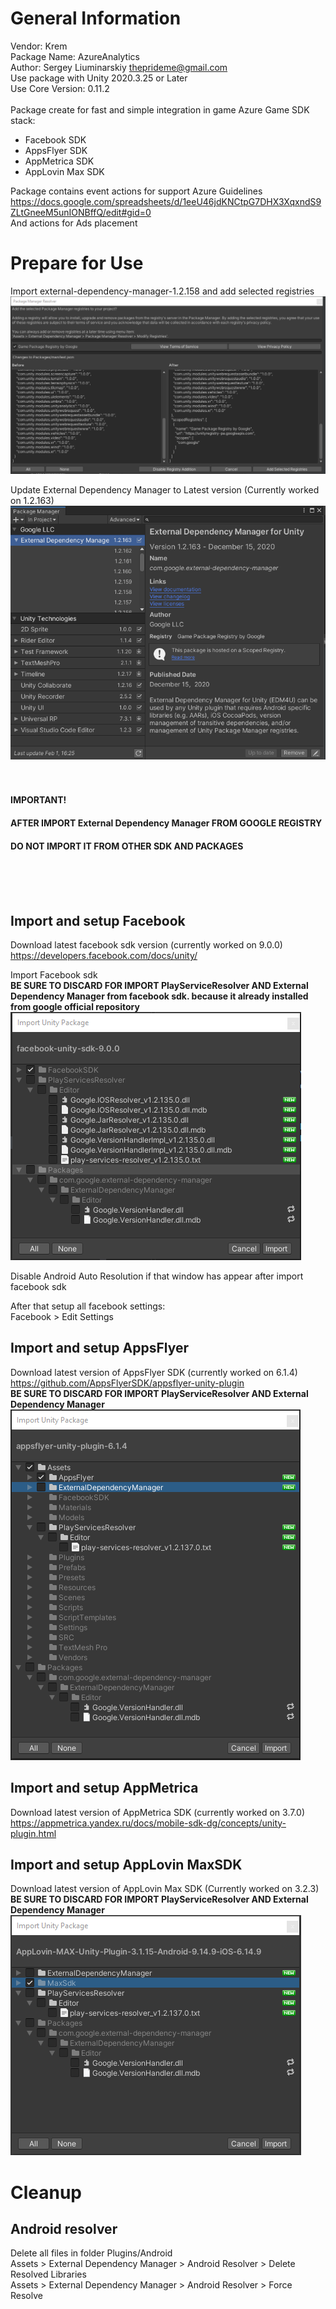﻿# General Information
Vendor: Krem
<br>
Package Name: AzureAnalytics
<br>
Author: Sergey Liuminarskiy <theprideme@gmail.com>
<br>
Use package with Unity 2020.3.25 or Later
<br>
Use Core Version: 0.11.2
<br><br>
Package create for fast and simple integration in game Azure Game SDK stack:<br>
- Facebook SDK
- AppsFlyer SDK
- AppMetrica SDK
- AppLovin Max SDK

Package contains event actions for support Azure Guidelines
<br>
https://docs.google.com/spreadsheets/d/1eeU46jdKNCtpG7DHX3XqxndS9ZLtGneeM5unIONBffQ/edit#gid=0
<br>
And actions for Ads placement


# Prepare for Use
Import external-dependency-manager-1.2.158
and add selected registries
<br>
![Add Google to Unity package manager](./PrepareForUse_1.png)

Update External Dependency Manager to Latest version (Currently worked on 1.2.163)
<br>
![Update External Dependency Manager](./PrepareForUse_2.png)
<br>
<br>
<br>

#### IMPORTANT!
#### AFTER IMPORT External Dependency Manager FROM GOOGLE REGISTRY
#### DO NOT IMPORT IT FROM OTHER SDK AND PACKAGES
<br>
<br>
<br>

## Import and setup Facebook

Download latest facebook sdk version (currently worked on 9.0.0)
<br>
https://developers.facebook.com/docs/unity/

Import Facebook sdk
<br>
**BE SURE TO DISCARD FOR IMPORT PlayServiceResolver AND External Dependency Manager
from facebook sdk. because it already installed from google official repository**
<br>
![Do not import](./ImportFacebook_1.png)

Disable Android Auto Resolution if that window has appear after import facebook sdk

After that setup all facebook settings:<br>
Facebook > Edit Settings

## Import and setup AppsFlyer

Download latest version of AppsFlyer SDK (currently worked on 6.1.4)<br>
https://github.com/AppsFlyerSDK/appsflyer-unity-plugin
<br>
**BE SURE TO DISCARD FOR IMPORT PlayServiceResolver AND External Dependency Manager**
<br>
![Do not import](./ImportAppsFlyer_1.png)

## Import and setup AppMetrica
Download latest version of AppMetrica SDK (currently worked on 3.7.0)<br>
https://appmetrica.yandex.ru/docs/mobile-sdk-dg/concepts/unity-plugin.html

## Import and setup AppLovin MaxSDK
Download latest version of AppLovin Max SDK (Currently worked on 3.2.3)
<br>
**BE SURE TO DISCARD FOR IMPORT PlayServiceResolver AND External Dependency Manager**
<br>
![Do not import](./ImportMaxSDK_1.png)

# Cleanup

## Android resolver
Delete all files in folder Plugins/Android
<br>
Assets > External Dependency Manager > Android Resolver > Delete Resolved Libraries
<br>
Assets > External Dependency Manager > Android Resolver > Force Resolve